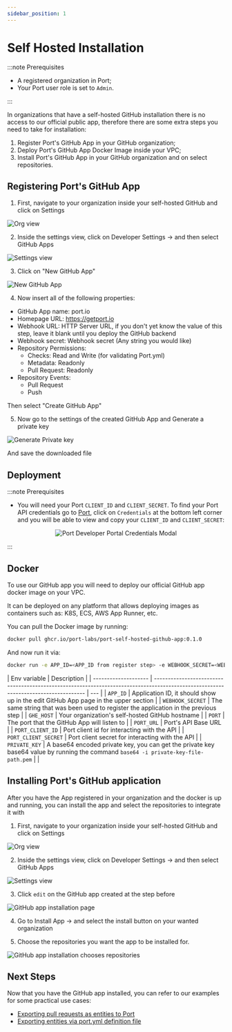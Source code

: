 ```yaml
---
sidebar_position: 1
---
```


# Self Hosted Installation

:::note Prerequisites

- A registered organization in Port;
- Your Port user role is set to `Admin`.

:::

In organizations that have a self-hosted GitHub installation there is no access to our official public app, therefore there are some extra steps you need to take for installation:

1. Register Port's GitHub App in your GitHub organization;
2. Deploy Port's GitHub App Docker Image inside your VPC;
3. Install Port's GitHub App in your GitHub organization and on select repositories.

## Registering Port's GitHub App

1. First, navigate to your organization inside your self-hosted GitHub and click on Settings

![Org view](../../../static/img/integrations/github-app/SelfHostedOrganizaionView.png)

2. Inside the settings view, click on Developer Settings -> and then select GitHub Apps

![Settings view](../../../static/img/integrations/github-app/SelfHostedOrganizationSettings.png)

3. Click on "New GitHub App"

![New GitHub App](../../../static/img/integrations/github-app/SelfHostedNewGitHubApp.png)

4. Now insert all of the following properties:

- GitHub App name: port.io
- Homepage URL: https://getport.io
- Webhook URL: HTTP Server URL, if you don't yet know the value of this step, leave it blank until you deploy the GitHub backend
- Webhook secret: Webhook secret (Any string you would like)
- Repository Permissions:
  - Checks: Read and Write (for validating Port.yml)
  - Metadata: Readonly
  - Pull Request: Readonly
- Repository Events:
  - Pull Request
  - Push

Then select "Create GitHub App"

5. Now go to the settings of the created GitHub App and Generate a private key

![Generate Private key](../../../static/img/integrations/github-app/SelfHosetdGeneratePrivayKey.png)

And save the downloaded file

## Deployment

:::note Prerequisites

- You will need your Port `CLIENT_ID` and `CLIENT_SECRET`. To find your Port API credentials go to [Port](https://app.getport.io), click on `Credentials` at the bottom left corner and you will be able to view and copy your `CLIENT_ID` and `CLIENT_SECRET`:

<center>

![Port Developer Portal Credentials Modal](../../../static/img/tutorial/credentials-modal.png)

</center>
:::

## Docker

To use our GitHub app you will need to deploy our official GitHub app docker image on your VPC.

It can be deployed on any platform that allows deploying images as containers such as: K8S, ECS, AWS App Runner, etc.

You can pull the Docker image by running:

```bash showLineNumbers
docker pull ghcr.io/port-labs/port-self-hosted-github-app:0.1.0
```

And now run it via:

```bash showLineNumbers
docker run -e APP_ID=<APP_ID from register step> -e WEBHOOK_SECRET=<WEBHOOK_SECRET from previous step> -e GHE_HOST=<GITHUB BASE HOST, ie github.compay.com> -e PORT=<Any PORT> -e PORT_URL=https://api.getport.io -e PORT_CLIENT_ID=<Port's CLIENT_ID> -e PORT_CLIENT_SECRET=<Port's CLIENT_SECRET> -e PRIVATE_KEY=<BASE 64 PRIVATEKEY> ghcr.io/port-labs/port-self-hosted-github-app
```

| Env variable         | Description                                                                                                                         |
| -------------------- | ----------------------------------------------------------------------------------------------------------------------------------- | --- |
| `APP_ID`             | Application ID, it should show up in the edit GitHub App page in the upper section                                                  |
| `WEBHOOK_SECRET`     | The same string that was been used to register the application in the previous step                                                 |
| `GHE_HOST`           | Your organization's self-hosted GitHub hostname                                                                                     |
| `PORT`               | The port that the GitHub App will listen to                                                                                         |
| `PORT_URL`           | Port's API Base URL                                                                                                                 |
| `PORT_CLIENT_ID`     | Port client id for interacting with the API                                                                                         |
| `PORT_CLIENT_SECRET` | Port client secret for interacting with the API                                                                                     |
| `PRIVATE_KEY`        | A base64 encoded private key, you can get the private key base64 value by running the command `base64 -i private-key-file-path.pem` |     |

## Installing Port's GitHub application

After you have the App registered in your organization and the docker is up and running, you can install the app and select the repositories to integrate it with

1. First, navigate to your organization inside your self-hosted GitHub and click on Settings

![Org view](../../../static/img/integrations/github-app/SelfHostedOrganizaionView.png)

2. Inside the settings view, click on Developer Settings -> and then select GitHub Apps

![Settings view](../../../static/img/integrations/github-app/SelfHostedOrganizationSettings.png)

3. Click `edit` on the GitHub app created at the step before

![GitHub app installation page](../../../static/img/integrations/github-app/SelfHostedEditGitHubApp.png)

4. Go to Install App -> and select the install button on your wanted organization

5. Choose the repositories you want the app to be installed for.

![GitHub app installation chooses repositories](../../../static/img/integrations/github-app/SelfHostedInstallationRepoSelection.png)

## Next Steps

Now that you have the GitHub app installed, you can refer to our examples for some practical use cases:

- [Exporting pull requests as entities to Port](./exporter/quickstart.md)
- [Exporting entities via port.yml definition file](./gitops/quickstart.md)
